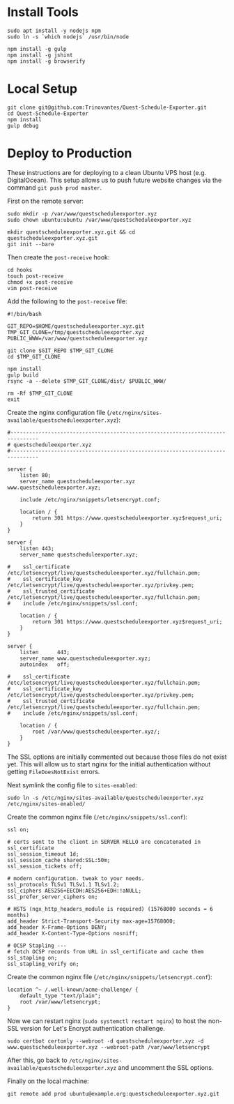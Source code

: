 # Install Tools

```
sudo apt install -y nodejs npm
sudo ln -s `which nodejs` /usr/bin/node

npm install -g gulp
npm install -g jshint
npm install -g browserify
```

# Local Setup


```
git clone git@github.com:Trinovantes/Quest-Schedule-Exporter.git
cd Quest-Schedule-Exporter
npm install
gulp debug
```

# Deploy to Production

These instructions are for deploying to a clean Ubuntu VPS host (e.g. DigitalOcean). This setup allows us to push future website changes via the command `git push prod master`.

First on the remote server:
```
sudo mkdir -p /var/www/questscheduleexporter.xyz
sudo chown ubuntu:ubuntu /var/www/questscheduleexporter.xyz

mkdir questscheduleexporter.xyz.git && cd questscheduleexporter.xyz.git
git init --bare
```

Then create the `post-receive` hook:
```
cd hooks
touch post-receive
chmod +x post-receive
vim post-receive
```

Add the following to the `post-receive` file:
```
#!/bin/bash

GIT_REPO=$HOME/questscheduleexporter.xyz.git
TMP_GIT_CLONE=/tmp/questscheduleexporter.xyz
PUBLIC_WWW=/var/www/questscheduleexporter.xyz

git clone $GIT_REPO $TMP_GIT_CLONE
cd $TMP_GIT_CLONE

npm install
gulp build
rsync -a --delete $TMP_GIT_CLONE/dist/ $PUBLIC_WWW/

rm -Rf $TMP_GIT_CLONE
exit
```

Create the nginx configuration file (`/etc/nginx/sites-available/questscheduleexporter.xyz`):
```
#-------------------------------------------------------------------------------
# questscheduleexporter.xyz
#-------------------------------------------------------------------------------

server {
    listen 80;
    server_name questscheduleexporter.xyz www.questscheduleexporter.xyz;

    include /etc/nginx/snippets/letsencrypt.conf;

    location / {
        return 301 https://www.questscheduleexporter.xyz$request_uri;
    }
}

server {
    listen 443;
    server_name questscheduleexporter.xyz;

#    ssl_certificate /etc/letsencrypt/live/questscheduleexporter.xyz/fullchain.pem;
#    ssl_certificate_key /etc/letsencrypt/live/questscheduleexporter.xyz/privkey.pem;
#    ssl_trusted_certificate /etc/letsencrypt/live/questscheduleexporter.xyz/fullchain.pem;
#    include /etc/nginx/snippets/ssl.conf;

    location / {
        return 301 https://www.questscheduleexporter.xyz$request_uri;
    }
}

server {
    listen      443;
    server_name www.questscheduleexporter.xyz;
    autoindex   off;

#    ssl_certificate /etc/letsencrypt/live/questscheduleexporter.xyz/fullchain.pem;
#    ssl_certificate_key /etc/letsencrypt/live/questscheduleexporter.xyz/privkey.pem;
#    ssl_trusted_certificate /etc/letsencrypt/live/questscheduleexporter.xyz/fullchain.pem;
#    include /etc/nginx/snippets/ssl.conf;

    location / {
        root /var/www/questscheduleexporter.xyz/;
    }
}
```

The SSL options are initially commented out because those files do not exist yet. This will allow us to start nginx for the initial authentication without getting `FileDoesNotExist` errors.


Next symlink the config file to `sites-enabled`:
```
sudo ln -s /etc/nginx/sites-available/questscheduleexporter.xyz /etc/nginx/sites-enabled/
```

Create the common nginx file (`/etc/nginx/snippets/ssl.conf`):
```
ssl on;

# certs sent to the client in SERVER HELLO are concatenated in ssl_certificate
ssl_session_timeout 1d;
ssl_session_cache shared:SSL:50m;
ssl_session_tickets off;

# modern configuration. tweak to your needs.
ssl_protocols TLSv1 TLSv1.1 TLSv1.2;
ssl_ciphers AES256+EECDH:AES256+EDH:!aNULL;
ssl_prefer_server_ciphers on;

# HSTS (ngx_http_headers_module is required) (15768000 seconds = 6 months)
add_header Strict-Transport-Security max-age=15768000;
add_header X-Frame-Options DENY;
add_header X-Content-Type-Options nosniff;

# OCSP Stapling ---
# fetch OCSP records from URL in ssl_certificate and cache them
ssl_stapling on;
ssl_stapling_verify on;
```

Create the common nginx file (`/etc/nginx/snippets/letsencrypt.conf`):
```
location ^~ /.well-known/acme-challenge/ {
    default_type "text/plain";
    root /var/www/letsencrypt;
}
```

Now we can restart nginx (`sudo systemctl restart nginx`) to host the non-SSL version for Let's Encrypt authentication challenge.
```
sudo certbot certonly --webroot -d questscheduleexporter.xyz -d www.questscheduleexporter.xyz --webroot-path /var/www/letsencrypt
```

After this, go back to `/etc/nginx/sites-available/questscheduleexporter.xyz` and uncomment the SSL options.

Finally on the local machine:
```
git remote add prod ubuntu@example.org:questscheduleexporter.xyz.git
```
